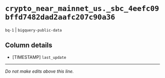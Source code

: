 # `crypto_near_mainnet_us._sbc_4eefc09bffd7482dad2aafc207c90a36`
`bq-1` | `bigquery-public-data`

## Column details
* [TIMESTAMP] `last_update`

-------------------------------------------------------------------------------
*Do not make edits above this line.*
